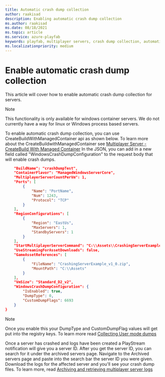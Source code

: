 ```yaml
---
title: Automatic crash dump collection
author: raakisad
description: Enabling automatic crash dump collection
ms.author: raakisad
ms.date: 08/18/2021
ms.topic: article
ms.service: azure-playfab
keywords: playfab, multiplayer servers, crash dump collection, automatic crash dump, archived servers, logs, debugging, game manager 
ms.localizationpriority: medium
---
```


# Enable automatic crash dump collection 
This article will cover how to enable automatic crash dump collection for servers.

> [!Note]
> This functionality is only available for windows container servers. We do not currently have a way for linux or Windows process based servers.

To enable automatic crash dump collection, you can use CreateBuildWithManagedContainer api as shown below. To learn more about the CreateBuildwithManagedContainer see [Multiplayer Server - CreateBuild With Managed Container](/rest/api/playfab/multiplayer/multiplayer-server/create-build-with-managed-container) In the JSON, you can add in a new field called "WindowsCrashDumpConfiguration" to the request body that will enable crash dumps. 


```Json
    "BuildName": "crashDumpTest",
    "ContainerFlavor": "ManagedWindowsServerCore",
    "MultiplayerServerCountPerVm": 1,
    "Ports": [
        {
            "Name": "PortName",
            "Num": 1243,
            "Protocol": "TCP"
        }
    ],
    "RegionConfigurations": [
        {
            "Region": "EastUs",
            "MaxServers": 1,
            "StandbyServers": 1
        }
    ],
    "StartMultiplayerServerCommand": "C:\\Assets\\CrashingServerExample.exe sizeMiB:10",
    "UseStreamingForAssetDownloads": false,
    "GameAssetReferences": [
        {
            "FileName": "CrashingServerExample_v1_0.zip",
            "MountPath": "C:\\Assets"
        }
    ],
    "VmSize": "Standard_D2_v2",
    "WindowsCrashDumpConfiguration": {
        "IsEnabled": true,
        "DumpType": 0,
        "CustomDumpFlags": 6693
    }
}
```
> [!Note]
> Once you enable this your DumpType and CustomDumpFlag values will get put into the registry keys. To learn more read [Collecting User mode dumps](/windows/win32/wer/collecting-user-mode-dumps)


Once a server has crashed and logs have been created a PlayStream notification will give you a server ID. After you get the server ID, you can search for it under the archived servers page. Navigate to the Archived servers page and paste into the search bar the server ID you were given. Download the logs for the affected server and you'll see your crash dump files. To learn more, read [Archiving and retrieving multiplayer server logs](archiving-and-retrieving-multiplayer-server-logs.md)
